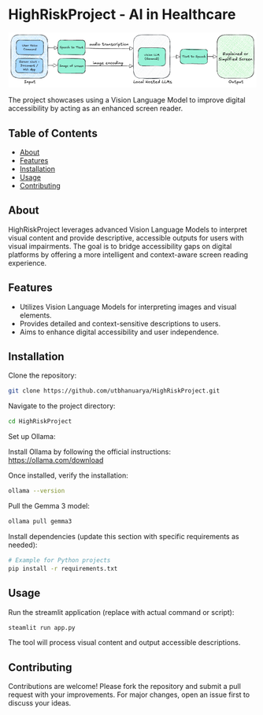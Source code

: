 
# HighRiskProject - AI in Healthcare
![HighRiskProject Banner](./system_architecture.png)

The project showcases using a Vision Language Model to improve digital accessibility by acting as an enhanced screen reader.

## Table of Contents

- [About](#about)
- [Features](#features)
- [Installation](#installation)
- [Usage](#usage)
- [Contributing](#contributing)

## About

HighRiskProject leverages advanced Vision Language Models to interpret visual content and provide descriptive, accessible outputs for users with visual impairments. The goal is to bridge accessibility gaps on digital platforms by offering a more intelligent and context-aware screen reading experience.

## Features

- Utilizes Vision Language Models for interpreting images and visual elements.
- Provides detailed and context-sensitive descriptions to users.
- Aims to enhance digital accessibility and user independence.

## Installation

Clone the repository:

```bash
git clone https://github.com/utbhanuarya/HighRiskProject.git
```

Navigate to the project directory:

```bash
cd HighRiskProject
```

Set up Ollama:

Install Ollama by following the official instructions: https://ollama.com/download

Once installed, verify the installation:
```bash
ollama --version
```
Pull the Gemma 3 model:
```bash
ollama pull gemma3
```

Install dependencies (update this section with specific requirements as needed):

```bash
# Example for Python projects
pip install -r requirements.txt
```

## Usage

Run the streamlit application (replace with actual command or script):

```bash
steamlit run app.py
```

The tool will process visual content and output accessible descriptions.

## Contributing

Contributions are welcome! Please fork the repository and submit a pull request with your improvements. For major changes, open an issue first to discuss your ideas.
